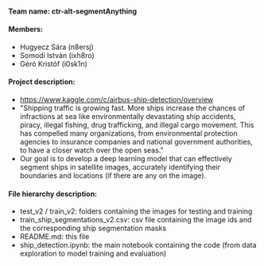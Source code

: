 #### Team name: ctr-alt-segmentAnything
#### Members: 

- Hugyecz Sára (n8ersj)
- Somodi István (ixh8ro)
- Géró Kristóf (i0sk1n)

#### Project description:

- https://www.kaggle.com/c/airbus-ship-detection/overview
- "Shipping traffic is growing fast. More ships increase the chances of infractions at sea like environmentally devastating ship accidents, piracy, illegal fishing, drug trafficking, and illegal cargo movement. This has compelled many organizations, from environmental protection agencies to insurance companies and national government authorities, to have a closer watch over the open seas."
- Our goal is to develop a deep learning model that can effectively segment ships in satellite images, accurately identifying their boundaries and locations (if there are any on the image).

#### File hierarchy description:
- test_v2 / train_v2: folders containing the images for testing and training
- train_ship_segmentations_v2.csv: csv file containing the image ids and the corresponding ship segmentation masks
- README.md: this file
- ship_detection.ipynb: the main notebook containing the code (from data exploration to model training and evaluation)
